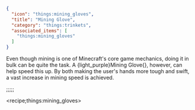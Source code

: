 ```json
{
  "icon": "things:mining_gloves",
  "title": "Mining Glove",
  "category": "things:trinkets",
  "associated_items": [
    "things:mining_gloves"
  ]
}
```

Even though mining is one of Minecraft's core game mechanics, doing it in bulk can be quite the task.
A {light_purple}Mining Glove{}, however, can help speed this up. By both making the user's hands more tough and swift, a
vast increase in mining speed is achieved.

;;;;;

<recipe;things:mining_gloves>

